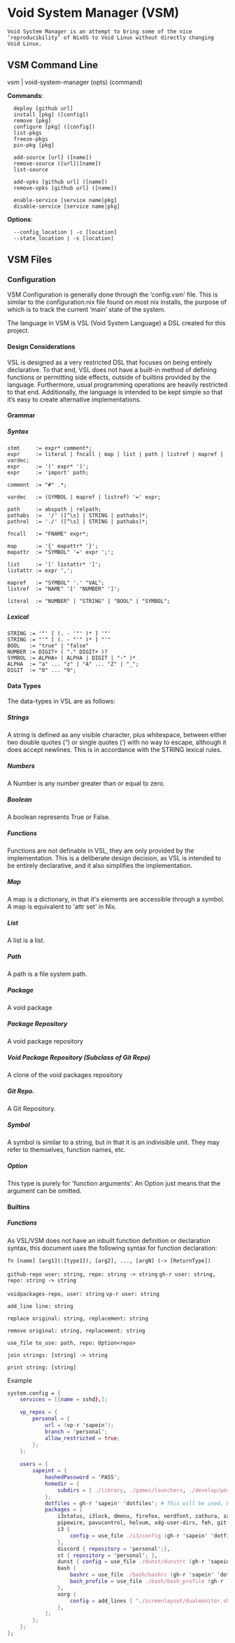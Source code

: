 # Void System Manager (VSM)
    Void System Manager is an attempt to bring some of the nice ‘reproducibility’ of NixOS to Void Linux without directly changing Void Linux.


## VSM Command Line  
vsm | void-system-manager (opts) (command)

**Commands**:
```
  deploy [github url]
  install [pkg] ([config])
  remove [pkg]
  configure [pkg] ([config])
  list-pkgs
  freeze-pkgs
  pin-pkg [pkg]

  add-source [url] ([name])
  remove-source ([url]|[name])
  list-source
    
  add-vpks [github url] ([name])
  remove-vpks [github url] ([name])

  enable-service [service name|pkg]
  disable-service [service name|pkg]
```

**Options**:
```
  --config_location | -c [location]
  --state_location | -s [location]
```

## VSM Files  
### Configuration  
VSM Configuration is generally done through the ‘config.vsm’ file. This is
similar to the configuration.nix file found on most nix installs, the
purpose of which is to track the current ‘main’ state of the system. 

The language in VSM is VSL (Void System Language) a DSL created for this
project.

#### Design Considerations
VSL is designed as a very restricted DSL that focuses on being entirely
declarative. To that end, VSL does not have a built-in method of defining
functions or permitting side effects, outside of builtins provided by the
language. Furthermore, usual programming operations are heavily restricted to
that end. Additionally, the language is intended to be kept simple so that it’s
easy to create alternative implementations. 

#### Grammar
##### Syntax

```ebnf
stmt     := expr* comment*;
expr     := literal | fncall | map | list | path | listref | mapref | vardec;
expr     := '(' expr* ')';
expr     := 'import' path;

comment  := "#" .*;

vardec   := (SYMBOL | mapref | listref) '=' expr;

path     := abspath | relpath;
pathabs  :=  '/' ([^\s] | STRING | pathabs)*;
pathrel  := './' ([^\s] | STRING | pathabs)*;

fncall   := "FNAME" expr*;

map      := '{' mapattr* '}';
mapattr  := "SYMBOL" '=' expr ';';

list     := '[' listattr* ']';
listattr := expr ',';

mapref   := "SYMBOL" '.' "VAL";
listref  := "NAME" '[' "NUMBER" ']';

literal  := "NUMBER" | "STRING" | "BOOL" | "SYMBOL";
```

##### Lexical
```
STRING := '"' [ (. - '"' )* ] '"'
STRING := "'" [ (. - "'" )* ] "'"
BOOL   := "true" | "false"
NUMBER := DIGIT+ ( "." DIGIT+ )?
SYMBOL := ALPHA+ ( ALPHA | DIGIT | "-" )*
ALPHA  := "a" ... "z" | "A" ... "Z" | "_";
DIGIT  := "0" ... "9";
```


#### Data Types
The data-types in VSL are as follows:

##### Strings
A string is defined as any visible character, plus whitespace, between either
two double quotes (“) or single quotes (‘) with no way to escape, although it
does accept newlines. This is in accordance with the STRING lexical rules.

##### Numbers
A Number is any number greater than or equal to zero.

##### Boolean
A boolean represents True or False.

##### Functions
Functions are not definable in VSL, they are only provided by the
implementation. This is a deliberate design decision, as VSL is intended to be
entirely declarative, and it also simplifies the implementation. 

##### Map
A map is a dictionary, in that it's elements are accessible through a symbol.
A map is equivalent to 'attr set' in Nix.

##### List
A list is a list.

##### Path
A path is a file system path.

##### Package
A void package

##### Package Repository
A void package repository

##### Void Package Repository (Subclass of Git Repo)
A clone of the void packages repository

##### Git Repo.
A Git Repository.

##### Symbol
A symbol is similar to a string, but in that it is an indivisible unit. They may refer to themselves,
function names, etc.

##### Option
This type is purely for 'function arguments'. An Option<T> just means that the argument can be omitted.

#### Builtins
##### Functions
As VSL/VSM does not have an inbuilt function definition or declaration syntax, this document uses the following syntax for function declaration:

`fn [name] [arg1](:[type1]), [arg2], ..., [argN] (-> [ReturnType])`

`github-repo user: string, repo: string -> string`
`gh-r user: string, repo: string -> string`


`voidpackages-repo, user: string`
`vp-r user: string`

`add_line line: string`


`replace original: string, replacement: string`


`remove original: string, replacement: string`


`use_file to_use: path, repo: Option<repo>`


`join strings: [string] -> string`

`print string: [string]`



Example
```nix
system.config = {
    services = [{name = sshd},];

    vp_repos = {
        personal = {
            url = (vp-r 'sapein');
            branch = 'personal';
            allow_restricted = true;
        };
    };
    
    users = {
        sapeint = {
            hashedPassword = 'PASS';
            homedir = {
                subdirs = [ ./library, ./games/launchers, ./develop/personal, ./writing, ./videos, ./ttrpg, ];
            };
            dotfiles = gh-r 'sapein' 'dotfiles'; # This will be used, but partially overridden
            packages = [ 
                i3status, i3lock, dmenu, firefox, nerdfont, zathura, zathura-pdf-mupdf, ctags, socat, krita, telegram-desktop, pulseaudio,
                pipewire, pavucontrol, helvum, xdg-user-dirs, feh, git-lfs, wireplumber, steam, stalonetray, 
                i3 {
                    config = use_file ./i3/config (gh-r 'sapein' 'dotfiles');
                },
                discord { repository = 'personal';},
                st { repository = 'personal'; },
                dunst { config = use_file ./dunst/dunstrc (gh-r 'sapein' 'dotfiles'); },
                bash {
                    bashrc = use_file ./bash/bashrc (gh-r 'sapein' 'dotfiles');
                    bash_profile = use_file ./bash/bash_profile (gh-r 'sapein' 'dotfiles'); 
                },
                xorg {
                    config = add_lines [ './screenlayout/dualmonitor.sh', 'dbus-run-session i3',];
                },
            ];
        };
    };
};
```
